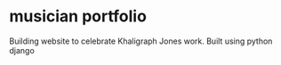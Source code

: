 # musician portfolio 
Building website to celebrate Khaligraph Jones work. Built using python django
